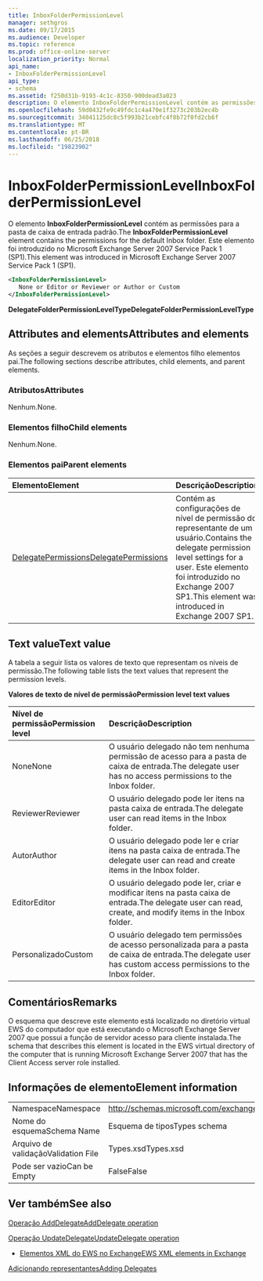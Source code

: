 ```yaml
---
title: InboxFolderPermissionLevel
manager: sethgros
ms.date: 09/17/2015
ms.audience: Developer
ms.topic: reference
ms.prod: office-online-server
localization_priority: Normal
api_name:
- InboxFolderPermissionLevel
api_type:
- schema
ms.assetid: f250d31b-9193-4c1c-8350-900dead3a023
description: O elemento InboxFolderPermissionLevel contém as permissões para a pasta de caixa de entrada padrão. Este elemento foi introduzido no Microsoft Exchange Server 2007 Service Pack 1 (SP1).
ms.openlocfilehash: 59d0432fe9c49fdc1c4a470e1f3273c203b2ec4b
ms.sourcegitcommit: 34041125dc8c5f993b21cebfc4f8b72f0fd2cb6f
ms.translationtype: MT
ms.contentlocale: pt-BR
ms.lasthandoff: 06/25/2018
ms.locfileid: "19823902"
---
```

# <a name="inboxfolderpermissionlevel"></a><span data-ttu-id="b5934-104">InboxFolderPermissionLevel</span><span class="sxs-lookup"><span data-stu-id="b5934-104">InboxFolderPermissionLevel</span></span>

<span data-ttu-id="b5934-105">O elemento **InboxFolderPermissionLevel** contém as permissões para a pasta de caixa de entrada padrão.</span><span class="sxs-lookup"><span data-stu-id="b5934-105">The **InboxFolderPermissionLevel** element contains the permissions for the default Inbox folder.</span></span> <span data-ttu-id="b5934-106">Este elemento foi introduzido no Microsoft Exchange Server 2007 Service Pack 1 (SP1).</span><span class="sxs-lookup"><span data-stu-id="b5934-106">This element was introduced in Microsoft Exchange Server 2007 Service Pack 1 (SP1).</span></span> 
  
```xml
<InboxFolderPermissionLevel>
   None or Editor or Reviewer or Author or Custom
</InboxFolderPermissionLevel>
```

 <span data-ttu-id="b5934-107">**DelegateFolderPermissionLevelType**</span><span class="sxs-lookup"><span data-stu-id="b5934-107">**DelegateFolderPermissionLevelType**</span></span>
## <a name="attributes-and-elements"></a><span data-ttu-id="b5934-108">Attributes and elements</span><span class="sxs-lookup"><span data-stu-id="b5934-108">Attributes and elements</span></span>

<span data-ttu-id="b5934-109">As seções a seguir descrevem os atributos e elementos filho elementos pai.</span><span class="sxs-lookup"><span data-stu-id="b5934-109">The following sections describe attributes, child elements, and parent elements.</span></span>
  
### <a name="attributes"></a><span data-ttu-id="b5934-110">Atributos</span><span class="sxs-lookup"><span data-stu-id="b5934-110">Attributes</span></span>

<span data-ttu-id="b5934-111">Nenhum.</span><span class="sxs-lookup"><span data-stu-id="b5934-111">None.</span></span>
  
### <a name="child-elements"></a><span data-ttu-id="b5934-112">Elementos filho</span><span class="sxs-lookup"><span data-stu-id="b5934-112">Child elements</span></span>

<span data-ttu-id="b5934-113">Nenhum.</span><span class="sxs-lookup"><span data-stu-id="b5934-113">None.</span></span>
  
### <a name="parent-elements"></a><span data-ttu-id="b5934-114">Elementos pai</span><span class="sxs-lookup"><span data-stu-id="b5934-114">Parent elements</span></span>

|<span data-ttu-id="b5934-115">**Elemento**</span><span class="sxs-lookup"><span data-stu-id="b5934-115">**Element**</span></span>|<span data-ttu-id="b5934-116">**Descrição**</span><span class="sxs-lookup"><span data-stu-id="b5934-116">**Description**</span></span>|
|:-----|:-----|
|[<span data-ttu-id="b5934-117">DelegatePermissions</span><span class="sxs-lookup"><span data-stu-id="b5934-117">DelegatePermissions</span></span>](delegatepermissions.md) <br/> |<span data-ttu-id="b5934-118">Contém as configurações de nível de permissão do representante de um usuário.</span><span class="sxs-lookup"><span data-stu-id="b5934-118">Contains the delegate permission level settings for a user.</span></span> <span data-ttu-id="b5934-119">Este elemento foi introduzido no Exchange 2007 SP1.</span><span class="sxs-lookup"><span data-stu-id="b5934-119">This element was introduced in Exchange 2007 SP1.</span></span>  <br/> |
   
## <a name="text-value"></a><span data-ttu-id="b5934-120">Text value</span><span class="sxs-lookup"><span data-stu-id="b5934-120">Text value</span></span>

<span data-ttu-id="b5934-121">A tabela a seguir lista os valores de texto que representam os níveis de permissão.</span><span class="sxs-lookup"><span data-stu-id="b5934-121">The following table lists the text values that represent the permission levels.</span></span>
  
<span data-ttu-id="b5934-122">**Valores de texto de nível de permissão**</span><span class="sxs-lookup"><span data-stu-id="b5934-122">**Permission level text values**</span></span>

|<span data-ttu-id="b5934-123">**Nível de permissão**</span><span class="sxs-lookup"><span data-stu-id="b5934-123">**Permission level**</span></span>|<span data-ttu-id="b5934-124">**Descrição**</span><span class="sxs-lookup"><span data-stu-id="b5934-124">**Description**</span></span>|
|:-----|:-----|
|<span data-ttu-id="b5934-125">None</span><span class="sxs-lookup"><span data-stu-id="b5934-125">None</span></span>  <br/> |<span data-ttu-id="b5934-126">O usuário delegado não tem nenhuma permissão de acesso para a pasta de caixa de entrada.</span><span class="sxs-lookup"><span data-stu-id="b5934-126">The delegate user has no access permissions to the Inbox folder.</span></span>  <br/> |
|<span data-ttu-id="b5934-127">Reviewer</span><span class="sxs-lookup"><span data-stu-id="b5934-127">Reviewer</span></span>  <br/> |<span data-ttu-id="b5934-128">O usuário delegado pode ler itens na pasta caixa de entrada.</span><span class="sxs-lookup"><span data-stu-id="b5934-128">The delegate user can read items in the Inbox folder.</span></span>  <br/> |
|<span data-ttu-id="b5934-129">Autor</span><span class="sxs-lookup"><span data-stu-id="b5934-129">Author</span></span>  <br/> |<span data-ttu-id="b5934-130">O usuário delegado pode ler e criar itens na pasta caixa de entrada.</span><span class="sxs-lookup"><span data-stu-id="b5934-130">The delegate user can read and create items in the Inbox folder.</span></span>  <br/> |
|<span data-ttu-id="b5934-131">Editor</span><span class="sxs-lookup"><span data-stu-id="b5934-131">Editor</span></span>  <br/> |<span data-ttu-id="b5934-132">O usuário delegado pode ler, criar e modificar itens na pasta caixa de entrada.</span><span class="sxs-lookup"><span data-stu-id="b5934-132">The delegate user can read, create, and modify items in the Inbox folder.</span></span>  <br/> |
|<span data-ttu-id="b5934-133">Personalizado</span><span class="sxs-lookup"><span data-stu-id="b5934-133">Custom</span></span>  <br/> |<span data-ttu-id="b5934-134">O usuário delegado tem permissões de acesso personalizada para a pasta de caixa de entrada.</span><span class="sxs-lookup"><span data-stu-id="b5934-134">The delegate user has custom access permissions to the Inbox folder.</span></span>  <br/> |
   
## <a name="remarks"></a><span data-ttu-id="b5934-135">Comentários</span><span class="sxs-lookup"><span data-stu-id="b5934-135">Remarks</span></span>

<span data-ttu-id="b5934-136">O esquema que descreve este elemento está localizado no diretório virtual EWS do computador que está executando o Microsoft Exchange Server 2007 que possui a função de servidor acesso para cliente instalada.</span><span class="sxs-lookup"><span data-stu-id="b5934-136">The schema that describes this element is located in the EWS virtual directory of the computer that is running Microsoft Exchange Server 2007 that has the Client Access server role installed.</span></span>
  
## <a name="element-information"></a><span data-ttu-id="b5934-137">Informações de elemento</span><span class="sxs-lookup"><span data-stu-id="b5934-137">Element information</span></span>

|||
|:-----|:-----|
|<span data-ttu-id="b5934-138">Namespace</span><span class="sxs-lookup"><span data-stu-id="b5934-138">Namespace</span></span>  <br/> |http://schemas.microsoft.com/exchange/services/2006/types  <br/> |
|<span data-ttu-id="b5934-139">Nome do esquema</span><span class="sxs-lookup"><span data-stu-id="b5934-139">Schema Name</span></span>  <br/> |<span data-ttu-id="b5934-140">Esquema de tipos</span><span class="sxs-lookup"><span data-stu-id="b5934-140">Types schema</span></span>  <br/> |
|<span data-ttu-id="b5934-141">Arquivo de validação</span><span class="sxs-lookup"><span data-stu-id="b5934-141">Validation File</span></span>  <br/> |<span data-ttu-id="b5934-142">Types.xsd</span><span class="sxs-lookup"><span data-stu-id="b5934-142">Types.xsd</span></span>  <br/> |
|<span data-ttu-id="b5934-143">Pode ser vazio</span><span class="sxs-lookup"><span data-stu-id="b5934-143">Can be Empty</span></span>  <br/> |<span data-ttu-id="b5934-144">False</span><span class="sxs-lookup"><span data-stu-id="b5934-144">False</span></span>  <br/> |
   
## <a name="see-also"></a><span data-ttu-id="b5934-145">Ver também</span><span class="sxs-lookup"><span data-stu-id="b5934-145">See also</span></span>



[<span data-ttu-id="b5934-146">Operação AddDelegate</span><span class="sxs-lookup"><span data-stu-id="b5934-146">AddDelegate operation</span></span>](adddelegate-operation.md)
  
[<span data-ttu-id="b5934-147">Operação UpdateDelegate</span><span class="sxs-lookup"><span data-stu-id="b5934-147">UpdateDelegate operation</span></span>](updatedelegate-operation.md)


- [<span data-ttu-id="b5934-148">Elementos XML do EWS no Exchange</span><span class="sxs-lookup"><span data-stu-id="b5934-148">EWS XML elements in Exchange</span></span>](ews-xml-elements-in-exchange.md)


[<span data-ttu-id="b5934-149">Adicionando representantes</span><span class="sxs-lookup"><span data-stu-id="b5934-149">Adding Delegates</span></span>](http://msdn.microsoft.com/library/3a744150-66a3-4a13-9433-793603ba5038%28Office.15%29.aspx)

